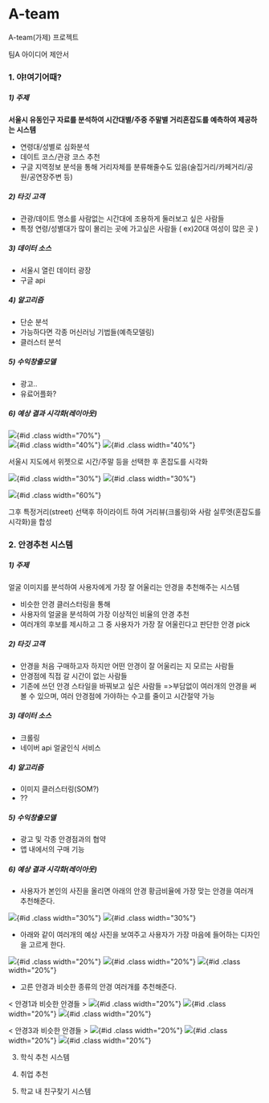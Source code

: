 # A-team
A-team(가제) 프로젝트

팀A 아이디어 제안서  

### 1. 야!여기어때?  

##### 1) 주제

**서울시 유동인구 자료를 분석하여 시간대별/주중 주말별 거리혼잡도를 예측하여 제공하는 시스템**

- 연령대/성별로 심화분석  
- 데이트 코스/관광 코스 추천  
- 구글 지역정보 분석을 통해 거리자체를 분류해줄수도 있음(술집거리/카페거리/공원/공연장주변 등)    

##### 2) 타깃 고객

- 관광/데이트 명소를 사람없는 시간대에 조용하게 둘러보고 싶은 사람들  
- 특정 연령/성별대가 많이 몰리는 곳에 가고싶은 사람들 ( ex)20대 여성이 많은 곳 )  

##### 3) 데이터 소스
  
- 서울시 열린 데이터 광장  
- 구글 api  

##### 4) 알고리즘
 
- 단순 분석  
- 가능하다면 각종 머신러닝 기법들(예측모델링)  
- 클러스터 분석  
 
##### 5) 수익창출모델
- 광고..  
- 유료어플화?  


##### 6) 예상 결과 시각화(레이아웃)
![](fig/fig1.jpg){#id .class width="70%"}  
![](fig/fig2.jpg){#id .class width="40%"} ![](fig/fig3.png){#id .class width="40%"}


서울시 지도에서 위젯으로 시간/주말 등을 선택한 후 혼잡도를 시각화

![](fig/fig4.jpg){#id .class width="30%"}  ![](fig/fig6.jpg){#id .class width="30%"} 

![](fig/fig5.png){#id .class width="60%"}


그후 특정거리(street) 선택후 하이라이트 하여 거리뷰(크롤링)와 사람 실루엣(혼잡도를 시각화)을 합성  




### 2. 안경추천 시스템

##### 1) 주제

얼굴 이미지를 분석하여 사용자에게 가장 잘 어울리는 안경을 추천해주는 시스템 

- 비슷한 안경 클러스터링을 통해 
- 사용자의 얼굴을 분석하여 가장 이상적인 비율의 안경 추천
- 여러개의 후보를 제시하고 그 중 사용자가 가장 잘 어울린다고 판단한 안경 pick  

##### 2) 타깃 고객

- 안경을 처음 구매하고자 하지만 어떤 안경이 잘 어울리는 지 모르는 사람들 
- 안경점에 직접 갈 시간이 없는 사람들
- 기존에 쓰던 안경 스타일을 바꿔보고 싶은 사람들 
=>부담없이 여러개의 안경을 써볼 수 있으며, 여러 안경점에 가야하는 수고를 줄이고 시간절약 가능  

##### 3) 데이터 소스
  
- 크롤링
- 네이버 api 얼굴인식 서비스   

##### 4) 알고리즘
 
- 이미지 클러스터링(SOM?)
- ??  
 
##### 5) 수익창출모델
- 광고 및 각종 안경점과의 협약
- 앱 내에서의 구매 기능  

##### 6) 예상 결과 시각화(레이아웃)

- 사용자가 본인의 사진을 올리면 아래의 안경 황금비율에 가장 맞는 안경을 여러개 추천해준다. 

![](fig/gold_rate.png){#id .class width="30%"}  ![](fig/gold_rate2.png){#id .class width="30%"}


- 아래와 같이 여러개의 예상 사진을 보여주고 사용자가 가장 마음에 들어하는 디자인을 고르게 한다. 

![](fig/glasses1.jpg){#id .class width="20%"}  ![](fig/glasses2.jpg){#id .class width="20%"}  ![](fig/glasses6.jpg){#id .class width="20%"}  

- 고른 안경과 비슷한 종류의 안경 여러개를 추천해준다.  

< 안경1과 비슷한 안경들 > 
![](fig/glasses3.jpg){#id .class width="20%"}  ![](fig/glasses3-2.jpg){#id .class width="20%"}  ![](fig/glasses3-3.jpg){#id .class width="20%"} 


< 안경3과 비슷한 안경들 > 
![](fig/glasses4.jpg){#id .class width="20%"}  ![](fig/glasses4-2.jpg){#id .class width="20%"}  ![](fig/glasses4-3.jpg){#id .class width="20%"}




3. 학식 추천 시스템

4. 취업 추천 

5. 학교 내 친구찾기 시스템 
